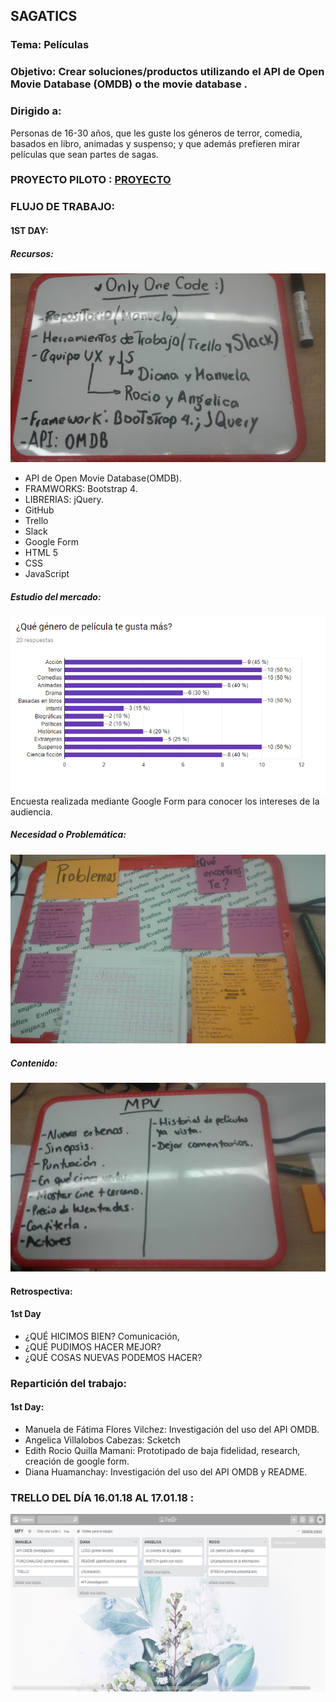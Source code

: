 ## SAGATICS

### Tema: Películas

### Objetivo: Crear soluciones/productos utilizando el API de Open Movie Database (OMDB) o the movie database .

### Dirigido a: 
Personas de 16-30 años, que les guste los géneros de terror, comedia, basados en libro, animadas y suspenso; y que además prefieren mirar películas que sean partes de sagas.
   
### PROYECTO PILOTO : [PROYECTO](https://manu160296.github.io/testing-movie/)

### FLUJO DE TRABAJO:

#### 1ST DAY:
  ##### Recursos:
  ![Recursos](assets/images/recursos.jpg)
  - API de Open Movie Database(OMDB).
  - FRAMWORKS: Bootstrap 4.
  - LIBRERIAS: jQuery.
  - GitHub
  - Trello
  - Slack
  - Google Form
  - HTML 5
  - CSS
  - JavaScript

  ##### Estudio del mercado:
  ![Necesidad](assets/images/estudioMercado.png)
  Encuesta realizada mediante Google Form para conocer los intereses de la audiencia.

  ##### Necesidad o Problemática:
  ![Necesidad](assets/images/necesidad.jpg)

  ##### Contenido:
  ![Contenido](assets/images/contenido.jpg)

  #### Retrospectiva:
  #### 1st Day
  - ¿QUÉ HICIMOS BIEN?
   Comunicación,
  - ¿QUÉ PUDIMOS HACER MEJOR?
  - ¿QUÉ COSAS NUEVAS PODEMOS HACER?

  ### Repartición del trabajo:
  #### 1st Day:
  - Manuela de Fátima Flores Vilchez: Investigación del uso del API OMDB.
  - Angelica Villalobos Cabezas: Scketch
  - Edith Rocio Quilla Mamani: Prototipado de baja fidelidad, research, creación de google form.
  - Diana Huamanchay: Investigación del uso del API OMDB y README.

  ### TRELLO DEL DÍA 16.01.18 AL 17.01.18 :

  ![Organización](assets/images/trello-readme.png)
